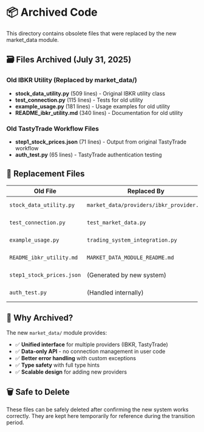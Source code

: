 # 📦 Archived Code

This directory contains obsolete files that were replaced by the new market_data module.

## 🗃️ Files Archived (July 31, 2025)

### Old IBKR Utility (Replaced by market_data/)
- **stock_data_utility.py** (509 lines) - Original IBKR utility class
- **test_connection.py** (115 lines) - Tests for old utility
- **example_usage.py** (181 lines) - Usage examples for old utility  
- **README_ibkr_utility.md** (340 lines) - Documentation for old utility

### Old TastyTrade Workflow Files
- **step1_stock_prices.json** (71 lines) - Output from original TastyTrade workflow
- **auth_test.py** (65 lines) - TastyTrade authentication testing

## 🔄 Replacement Files

| Old File | Replaced By | Notes |
|----------|-------------|-------|
| `stock_data_utility.py` | `market_data/providers/ibkr_provider.py` | Clean interface implementation |
| `test_connection.py` | `test_market_data.py` | Tests for new module |
| `example_usage.py` | `trading_system_integration.py` | Updated examples |
| `README_ibkr_utility.md` | `MARKET_DATA_MODULE_README.md` | New module documentation |
| `step1_stock_prices.json` | (Generated by new system) | Output from old workflow |
| `auth_test.py` | (Handled internally) | Authentication in providers |

## 🎯 Why Archived?

The new `market_data/` module provides:
- ✅ **Unified interface** for multiple providers (IBKR, TastyTrade)
- ✅ **Data-only API** - no connection management in user code
- ✅ **Better error handling** with custom exceptions
- ✅ **Type safety** with full type hints
- ✅ **Scalable design** for adding new providers

## 🗑️ Safe to Delete

These files can be safely deleted after confirming the new system works correctly.
They are kept here temporarily for reference during the transition period.
